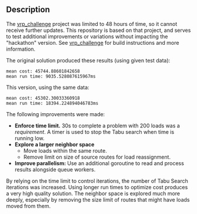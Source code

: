 ## Description
The [vrp_challenge](https://github.com/ifIMust/vrp_challenge) project was limited to 48 hours of time, so it cannot receive further updates.
This repository is based on that project, and serves to test additional improvements or variations without impacting the "hackathon" version.
See [vrp_challenge](https://github.com/ifIMust/vrp_challenge) for build instructions and more information.

The original solution produced these results (using given test data):
```
mean cost: 45744.88601842658
mean run time: 9035.528087615967ms
```

This version, using the same data:
```
mean cost: 45302.30033360918
mean run time: 18394.224894046783ms
```

The following improvements were made:
- **Enforce time limit.** 30s to complete a problem with 200 loads was a *requirement*. A timer is used to stop the Tabu search when time is running low.
- **Explore a larger neighbor space**
  - Move loads within the same route.
  - Remove limit on size of source routes for load reassignment.
- **Improve parallelism:** Use an additional goroutine to read and process results alongside queue workers.

By relying on the time limit to control iterations, the number of Tabu Search iterations was increased.
Using longer run times to optimize cost produces a very high quality solution.
The neighbor space is explored much more deeply, especially by removing the size limit of routes that might have loads moved from them.
